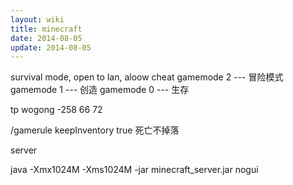 ```yaml
---
layout: wiki
title: minecraft
date: 2014-08-05
update: 2014-08-05
---
```


survival mode, open to lan, aloow cheat
gamemode 2 --- 冒险模式
gamemode 1 --- 创造
gamemode 0 --- 生存

tp wogong -258 66 72


/gamerule keepInventory true 死亡不掉落


server

java -Xmx1024M -Xms1024M -jar minecraft_server.jar nogui
